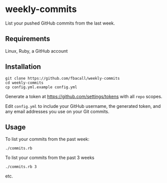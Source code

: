 # weekly-commits

List your pushed GitHub commits from the last week.

## Requirements

Linux, Ruby, a GitHub account

## Installation

```
git clone https://github.com/fbacall/weekly-commits
cd weekly-commits
cp config.yml.example config.yml
```
Generate a token at https://github.com/settings/tokens with all `repo` scopes.

Edit `config.yml` to include your GitHub username, the generated token, and any email addresses you use on your Git commits.

## Usage

To list your commits from the past week:
```
./commits.rb
```

To list your commits from the past 3 weeks
```
./commits.rb 3
```
etc.
